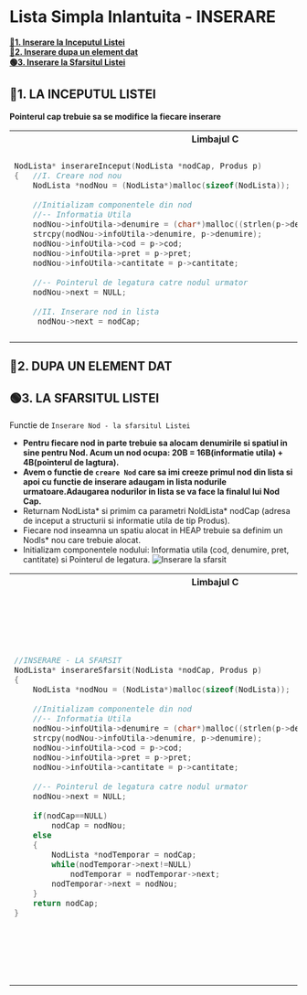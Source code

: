 # Lista Simpla Inlantuita - INSERARE
 [**🔴1. Inserare la Inceputul Listei**](#inserare-inceput)</br>
 [**🔴2. Inserare dupa un element dat**](#inserare-dupa-element)</br>
 [**🟢3. Inserare la Sfarsitul Listei**](#inserare-sfarsit)</br>

 <a id="inserare-inceput"></a>
## 🔴1. LA INCEPUTUL LISTEI
**Pointerul cap trebuie sa se modifice la fiecare inserare**</br>
<!--************************************ TABEL****************************************************-->
<table>
<tbody>
<!------------------------------------------ TITLU-------------------------------------------------->
<tr>
<th>Limbajul C</th>
<th>Limbajul C++</th>
</tr>
<!----------------------------------------- TITLU--------------------------------------------------->	
<!--------------------------------------- PRIMA COLOANA - LIMBAJUL C--------------------------------->
<tr>
<td>
	
```cpp
NodLista* inserareInceput(NodLista *nodCap, Produs p)
{	//I. Creare nod nou
	NodLista *nodNou = (NodLista*)malloc(sizeof(NodLista));
	
	//Initializam componentele din nod 
	//-- Informatia Utila
	nodNou->infoUtila->denumire = (char*)malloc((strlen(p->denumire)+1)*sizeof(char));
	strcpy(nodNou->infoUtila->denumire, p->denumire);
	nodNou->infoUtila->cod = p->cod;
	nodNou->infoUtila->pret = p->pret;
	nodNou->infoUtila->cantitate = p->cantitate;
	
	//-- Pointerul de legatura catre nodul urmator
	nodNou->next = NULL;
	
	//II. Inserare nod in lista
	 nodNou->next = nodCap;
```
				
</td>
<!------------------------------------ A DOUA COLOANA - LIMBAJUL C++------------------------------------>
<td>
	
```cpp
NodListaSimpla* inserareInceput(NodListaSimpla* nodCap, Produs p) {

	//I. Creare nod nou
	NodListaSimpla* nodNou = new NodListaSimpla;

	//Initializare componente din nod
	   // 1.  informatia utila
	nodNou->infoUtila.cod = p.cod;
	nodNou->infoUtila.denumire = new char[strlen(p.denumire) + 1];
	strcpy(nodNou->infoUtila.denumire, p.denumire);
	nodNou->infoUtila.pret = p.pret;
	nodNou->infoUtila.cantitate = p.cantitate;

	// 2. Pointerul de legatura catre nodul urmator
	nodNou->next = NULL;
	
	//II. Inserare nod in lista 
	 nodNou->next = nodCap;

```

</td>
</tr>
</tbody>
</table>
<!--************************************ TABEL****************************************************-->

 <a id="inserare-dupa-element"></a>
## 🔴2. DUPA UN ELEMENT DAT

 <a id="inserare-sfarsit"></a>
## 🟢3.  LA SFARSITUL LISTEI
Functie de `Inserare Nod - la sfarsitul Listei`</br>
- **Pentru fiecare nod in parte trebuie sa alocam denumirile si spatiul in sine pentru Nod. Acum un nod ocupa: 20B = 16B(informatie utila) + 4B(pointerul de lagtura).**</br>
- **Avem o functie de `creare Nod` care sa imi creeze primul nod din lista si apoi cu functie de inserare adaugam in lista nodurile urmatoare.Adaugarea nodurilor in lista se va face la finalul lui Nod Cap.**</br>
- Returnam NodLista* si primim ca parametri NoldLista* nodCap (adresa de inceput a structurii si informatie utila de tip Produs).</br>
- Fiecare nod inseamna un spatiu alocat in HEAP trebuie sa definim un Nodls* nou care trebuie alocat.
- Initializam componentele nodului: Informatia utila (cod, denumire, pret, cantitate) si Pointerul de legatura.
![Inserare la sfarsit](https://user-images.githubusercontent.com/60271540/117550005-62fed800-b046-11eb-8cab-007b014b71ba.png)

<!--************************************ TABEL****************************************************-->
<table>
<tbody>
<!------------------------------------------ TITLU-------------------------------------------------->
<tr>
<th>Limbajul C</th>
<th>Limbajul C++</th>
</tr>
<!----------------------------------------- TITLU--------------------------------------------------->	
<!--------------------------------------- PRIMA COLOANA - LIMBAJUL C--------------------------------->
<tr>
<td>
	
```cpp
//INSERARE - LA SFARSIT
NodLista* inserareSfarsit(NodLista *nodCap, Produs p)
{
	NodLista *nodNou = (NodLista*)malloc(sizeof(NodLista));
	
	//Initializam componentele din nod 
	//-- Informatia Utila
	nodNou->infoUtila->denumire = (char*)malloc((strlen(p->denumire)+1)*sizeof(char));
	strcpy(nodNou->infoUtila->denumire, p->denumire);
	nodNou->infoUtila->cod = p->cod;
	nodNou->infoUtila->pret = p->pret;
	nodNou->infoUtila->cantitate = p->cantitate;
	
	//-- Pointerul de legatura catre nodul urmator
	nodNou->next = NULL;
	
	if(nodCap==NULL)
		nodCap = nodNou;
	else
	{
		NodLista *nodTemporar = nodCap;
		while(nodTemporar->next!=NULL)
			nodTemporar = nodTemporar->next;
		nodTemporar->next = nodNou;
	}
	return nodCap;
}


```
				
</td>
<!------------------------------------ A DOUA COLOANA - LIMBAJUL C++------------------------------------>
<td>
	
```cpp

//INSERARE - LA SFARSIT
NodListaSimpla* inserareSfarsit(NodListaSimpla* nodCap, Produs p) {

	//I. Creare nod nou
	NodListaSimpla* nodNou = new NodListaSimpla;

	//Initializare componente din nod
	   // 1.  informatia utila
	nodNou->infoUtila.cod = p.cod;
	nodNou->infoUtila.denumire = new char[strlen(p.denumire) + 1];
	strcpy(nodNou->infoUtila.denumire, p.denumire);
	nodNou->infoUtila.pret = p.pret;
	nodNou->infoUtila.cantitate = p.cantitate;

	// 2. Pointerul de legatura catre nodul urmator
	nodNou->next = NULL;


	//II. Inserare nod in lista 
	   //Verificam daca lista este goala
	if (nodCap == NULL) {    //Daca pointerul este NULL inseamna ca nu exista nici un nod in lista
		nodCap = nodNou;	// pointerul nodCap trebuie sa pointeze catre primul nod creat, adica spre nodNou.
	}
	else {				//Daca pointerul nu este NULL inseamna ca mai exsita noduri in lista, deci pointerul curent se afiseaza la finalul listei.

		// Ne creem un nod auxiliar cu care sa parcurgem lista si cat timp nodul pe care ne pozitionam nu are pointerul NULL, mergem mai departe
		NodListaSimpla* nodTemporar = nodCap;    

		while (nodTemporar->next != NULL) {
			nodTemporar = nodTemporar->next;
		} 
		nodTemporar->next = nodNou; // In momentul in care iesim din while adica am intalnit un nod care este NULL, atunci nodul auxiliar devine noul nod inserat
	}
	return nodCap; // Returnam cap deoarece functia returneaza Nodls* (adica o adresa) - adresa primului nod din lista indiferent de situatie
}

/*Daca lista e NULL, pointerul cap este NULL initial si la sfarsit returneaza adresa valida a unui spatiu alocat si initializat cu nodul nou.
Daca lista nu e nula, atunci returneaza aceeasi valoare a primului element*/

```

</td>
</tr>
</tbody>
</table>
<!--************************************ TABEL****************************************************-->




